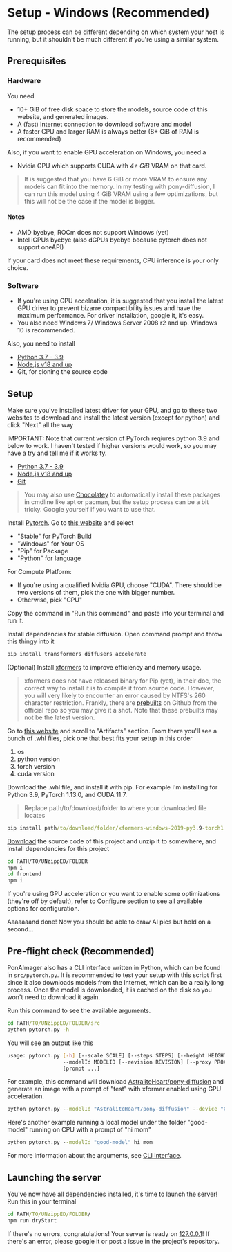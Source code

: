 # Setup - Windows (Recommended)

The setup process can be different depending on which system your host is running, but it shouldn't be much different if you're using a similar system.

## Prerequisites

### Hardware

You need

- 10+ GiB of free disk space to store the models, source code of this website, and generated images.
- A (fast) Internet connection to download software and model
- A faster CPU and larger RAM is always better (8+ GiB of RAM is recommended)

Also, if you want to enable GPU acceleration on Windows, you need a

- Nvidia GPU which supports CUDA with *4+ GiB* VRAM on that card.

> It is suggested that you have 6 GiB or more VRAM to ensure any models can fit into the memory. In my testing with pony-diffusion, I can run this model using 4 GiB VRAM using a few optimizations, but this will not be the case if the model is bigger.

#### Notes

- AMD byebye, ROCm does not support Windows (yet)
- Intel iGPUs byebye (also dGPUs byebye because pytorch does not support oneAPI)

If your card does not meet these requirements, CPU inference is your only choice.

### Software

- If you're using GPU acceleation, it is suggested that you install the latest GPU driver to prevent bizarre compactibility issues and have the maximum performance. For driver installation, google it, it's easy.
- You also need Windows 7/ Windows Server 2008 r2 and up. Windows 10 is recommended.

Also, you need to install

- [Python 3.7 - 3.9](https://www.python.org/downloads/)
- [Node.js v18 and up](https://nodejs.org/en/)
- Git, for cloning the source code

## Setup

Make sure you've installed latest driver for your GPU, and go to these two websites to download and install the latest version (except for python) and click "Next" all the way

IMPORTANT: Note that current version of PyTorch reqiures python 3.9 and below to work. I haven't tested if higher versions would work, so you may have a try and tell me if it works ty.

- [Python 3.7 - 3.9](https://www.python.org/downloads/)
- [Node.js v18 and up](https://nodejs.org/en/)
- [Git](https://git-scm.com/)

> You may also use [Chocolatey](https://chocolatey.org/) to automatically install these packages in cmdline like apt or pacman, but the setup process can be a bit tricky. Google yourself if you want to use that.

Install [Pytorch](https://pytorch.org/get-started/locally/). Go to [this website](https://pytorch.org/get-started/locally/) and select

- "Stable" for PyTorch Build
- "Windows" for Your OS
- "Pip" for Package
- "Python" for language

For Compute Platform:

- If you're using a qualified Nvidia GPU, choose "CUDA". There should be two versions of them, pick the one with bigger number.
- Otherwise, pick "CPU"

Copy the command in "Run this command" and paste into your terminal and run it.

Install dependencies for stable diffusion. Open command prompt and throw this thingy into it

```cmd
pip install transformers diffusers accelerate
```

(Optional) Install [xformers](https://github.com/facebookresearch/xformers) to improve efficiency and memory usage.

> xformers does not have released binary for Pip (yet), in their doc, the correct way to install it is to compile it from source code. However, you will very likely to encounter an error caused by NTFS's 260 character restriction. Frankly, there are [prebuilts](https://github.com/facebookresearch/xformers/actions/runs/3566916718) on Github from the official repo so you may give it a shot. Note that these prebuilts may not be the latest version.

Go to [this website](https://github.com/facebookresearch/xformers/actions/runs/3566916718) and scroll to "Artifacts" section. From there you'll see a bunch of .whl files, pick one that best fits your setup in this order

1) os
2) python version
3) torch version
4) cuda version

Download the .whl file, and install it with pip. For example I'm installing for Python 3.9, PyTorch 1.13.0, and CUDA 11.7.

> Replace path/to/download/folder to where your downloaded file locates

```cmd
pip install path/to/download/folder/xformers-windows-2019-py3.9-torch1.13.0+cu117.whl
```

[Download](https://github.com/GrieferPig/PonAImager-WebUI/archive/refs/heads/main.zip) the source code of this project and unzip it to somewhere, and install dependencies for this project

```bash
cd PATH/TO/UNzippED/FOLDER
npm i
cd frontend
npm i
```

If you're using GPU acceleration or you want to enable some optimizations (they're off by default), refer to [Configure](configure) section to see all available options for configuration.

Aaaaaaand done! Now you should be able to draw AI pics but hold on a second...

## Pre-flight check (Recommended)

PonAImager also has a CLI interface written in Python, which can be found in `src/pytorch.py`. It is recommended to test your setup with this script first since it also downloads models from the Internet, which can be a really long process. Once the model is downloaded, it is cached on the disk so you won't need to download it again.

Run this command to see the available arguments.

```cmd
cd PATH/TO/UNzippED/FOLDER/src
python pytorch.py -h
```

You will see an output like this

```bash
usage: pytorch.py [-h] [--scale SCALE] [--steps STEPS] [--height HEIGHT] [--width WIDTH] [--seed SEED] [--outname OUTNAME] [--listen] [--oa] [--os] [--ov] [--ox] [--device DEVICE]
                  --modelId MODELID [--revision REVISION] [--proxy PROXY] [--disableChecker] [--negative [NEGATIVE ...]]
                  [prompt ...]
```

For example, this command will download [AstraliteHeart/pony-diffusion](https://huggingface.co/AstraliteHeart/pony-diffusion) and generate an image with a prompt of "test" with xformer enabled using GPU acceleration.

```cmd
python pytorch.py --modelId "AstraliteHeart/pony-diffusion" --device "CUDA" --ox test
```

Here's another example running a local model under the folder "good-model" running on CPU with a prompt of "hi mom"

```cmd
python pytorch.py --modelId "good-model" hi mom
```

For more information about the arguments, see [CLI Interface](cli_interface).

## Launching the server

You've now have all dependencies installed, it's time to launch the server! Run this in your terminal

```cmd
cd PATH/TO/UNzippED/FOLDER/
npm run dryStart
```

If there's no errors, congratulations! Your server is ready on [127.0.0.1](http://127.0.0.1)! If there's an error, please google it or post a issue in the project's repository.
